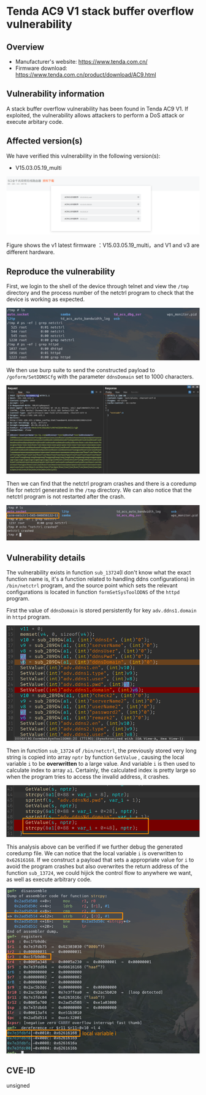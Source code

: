 # Tenda AC9 V1 stack buffer overflow vulnerability

## Overview

- Manufacturer's website: <https://www.tenda.com.cn/>
- Firmware download: <https://www.tenda.com.cn/product/download/AC9.html>

## Vulnerability information

A stack buffer overflow vulnerability has been found in Tenda AC9 V1. If exploited, the vulnerability allows attackers to perform a DoS attack or execute arbitary code.

## Affected version(s)

We have verified this vulnerability in the following version(s):

- V15.03.05.19_multi

![](pic/version.png)

Figure shows the v1 latest firmware ：V15.03.05.19_multi，and V1 and v3 are different hardware.

## Reproduce the vulnerability

First, we login to the shell of the device through telnet and view the `/tmp` directory and the process number of the netctrl program to check that the device is working as expected.

![](pic/reproduce_1.png)

We then use burp suite to send the constructed payload to `/goform/SetDDNSCfg` with the parameter `ddnsDomain` set to 1000 characters.

![](pic/reproduce_2.png)

Then we can find that the netctrl program crashes and there is a coredump file for netctrl generated in the `/tmp` directory. We can also notice that the netctrl program is not restarted after the crash.

![](pic/reproduce_3.png)

## Vulnerability details

The vulnerability exists in function `sub_13724`(I don't know what the exact function name is, it's a function related to handling ddns configurations) in `/bin/netctrl` program, and the source point which sets the relevant configurations is located in function `formSetSysToolDDNS` of the `httpd` program.

First the value of `ddnsDomain` is stored persistently for key `adv.ddns1.domain` in `httpd` program.

![](pic/code_1.png)

Then in function `sub_13724` of `/bin/netctrl`, the previously stored very long string is copied into array `nptr` by function `GetValue` , causing the local variable `i` to be **overwritten** to a large value. And variable `i` is then used to calculate index to array `a1`. Certainly, the calculated index is pretty large so when the program tries to access the invalid address, it crashes.

![](pic/code_2.png)

This analysis above can be verified if we further debug the generated coredump file. We can notice that the local variable `i` is overwritten to `0x62616168`. If we construct a payload that sets a appropriate value for `i` to avoid the program crashes but also overwrites the return address of the function `sub_13724`, we could hijick the control flow to anywhere we want, as well as execute arbitrary code.

![](pic/debug_1.png)

## CVE-ID

unsigned
